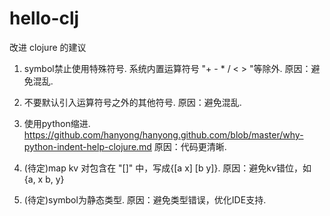hello-clj
=========

改进 clojure 的建议

1. symbol禁止使用特殊符号. 系统内置运算符号 "+ - * / < > "等除外. 原因：避免混乱.

2. 不要默认引入运算符号之外的其他符号. 原因：避免混乱.

3. 使用python缩进. https://github.com/hanyong/hanyong.github.com/blob/master/why-python-indent-help-clojure.md 原因：代码更清晰.

4. (待定)map kv 对包含在 "[]" 中，写成{[a x] [b y]}. 原因：避免kv错位，如 {a, x b, y}

5. (待定)symbol为静态类型. 原因：避免类型错误，优化IDE支持.
